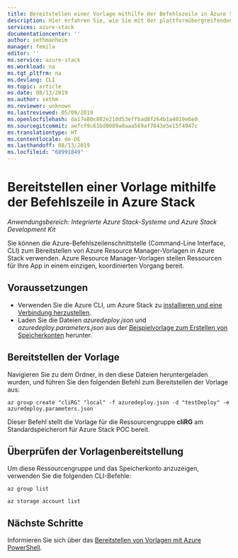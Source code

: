 ```yaml
---
title: Bereitstellen einer Vorlage mithilfe der Befehlszeile in Azure Stack | Microsoft-Dokumentation
description: Hier erfahren Sie, wie Sie mit der plattformübergreifenden Azure-Befehlszeilenschnittstelle (Command Line Interface, CLI) Vorlagen in Azure Stack bereitstellen.
services: azure-stack
documentationcenter: ''
author: sethmanheim
manager: femila
editor: ''
ms.service: azure-stack
ms.workload: na
ms.tgt_pltfrm: na
ms.devlang: CLI
ms.topic: article
ms.date: 08/13/2019
ms.author: sethm
ms.reviewer: unknown
ms.lastreviewed: 05/09/2019
ms.openlocfilehash: da17e80c802e210d53effbad8f264b1a4019e6e0
ms.sourcegitcommit: aefcf9c61bd8089a0aaa569af7643e5e15f4947c
ms.translationtype: HT
ms.contentlocale: de-DE
ms.lasthandoff: 08/13/2019
ms.locfileid: "68991849"
---
```

# <a name="deploy-a-template-with-the-command-line-in-azure-stack"></a>Bereitstellen einer Vorlage mithilfe der Befehlszeile in Azure Stack

*Anwendungsbereich: Integrierte Azure Stack-Systeme und Azure Stack Development Kit*

Sie können die Azure-Befehlszeilenschnittstelle (Command-Line Interface, CLI) zum Bereitstellen von Azure Resource Manager-Vorlagen in Azure Stack verwenden. Azure Resource Manager-Vorlagen stellen Ressourcen für Ihre App in einem einzigen, koordinierten Vorgang bereit.

## <a name="before-you-begin"></a>Voraussetzungen

- Verwenden Sie die Azure CLI, um Azure Stack zu [installieren und eine Verbindung herzustellen](azure-stack-version-profiles-azurecli2.md).
- Laden Sie die Dateien *azuredeploy.json* und *azuredeploy.parameters.json* aus der [Beispielvorlage zum Erstellen von Speicherkonten](https://github.com/Azure/AzureStack-QuickStart-Templates/tree/master/101-create-storage-account) herunter.

## <a name="deploy-template"></a>Bereitstellen der Vorlage

Navigieren Sie zu dem Ordner, in den diese Dateien heruntergeladen wurden, und führen Sie den folgenden Befehl zum Bereitstellen der Vorlage aus:

```azurecli
az group create "cliRG" "local" -f azuredeploy.json -d "testDeploy" -e azuredeploy.parameters.json
```

Dieser Befehl stellt die Vorlage für die Ressourcengruppe **cliRG** am Standardspeicherort für Azure Stack POC bereit.

## <a name="validate-template-deployment"></a>Überprüfen der Vorlagenbereitstellung

Um diese Ressourcengruppe und das Speicherkonto anzuzeigen, verwenden Sie die folgenden CLI-Befehle:

```azurecli
az group list

az storage account list
```

## <a name="next-steps"></a>Nächste Schritte

Informieren Sie sich über das [Bereitstellen von Vorlagen mit Azure PowerShell](azure-stack-deploy-template-powershell.md).
